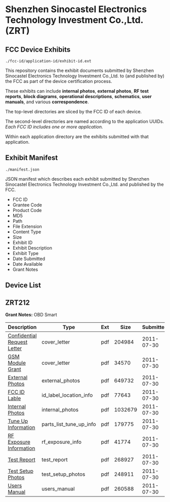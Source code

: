 # Shenzhen Sinocastel Electronics Technology Investment Co.,Ltd. (ZRT)
## FCC Device Exhibits

```
./fcc-id/application-id/exhibit-id.ext
```

This repository contains the exhibit documents submitted by Shenzhen Sinocastel Electronics Technology Investment Co.,Ltd. to (and published by) the FCC as part of the device certification process.

These exhibits can include **internal photos**, **external photos**, **RF test reports**, **block diagrams**, **operational descriptions**, **schematics**, **user manuals**, and various **correspondence**.

The top-level directories are sliced by the FCC ID of each device.

The second-level directories are named according to the application UUIDs. *Each FCC ID includes one or more application.*

Within each application directory are the exhibits submitted with that application. 

## Exhibit Manifest

```
./manifest.json
```

JSON manifest which describes each exhibit submitted by Shenzhen Sinocastel Electronics Technology Investment Co.,Ltd. and published by the FCC.

- FCC ID
- Grantee Code
- Product Code
- MD5
- Path
- File Extension
- Content Type
- Size
- Exhibit ID
- Exhibit Description
- Exhibit Type
- Date Submitted
- Date Available
- Grant Notes

## Device List
## ZRT212
**Grant Notes:** OBD Smart

| Description | Type | Ext | Size | Submitted | Available |
| ----------- | ---- | --- | ---- | --------- | --------- |
| [Confidential Request Letter](ZRT212/74ae7c1cea5c997e1be81f82f4db15f4/1513604.pdf) | cover_letter | pdf | 204984 | 2011-07-30 | 2011-07-30 |
| [GSM Module Grant](ZRT212/74ae7c1cea5c997e1be81f82f4db15f4/1513609.pdf) | cover_letter | pdf | 34570 | 2011-07-30 | 2011-07-30 |
| [External Photos](ZRT212/74ae7c1cea5c997e1be81f82f4db15f4/1513605.pdf) | external_photos | pdf | 649732 | 2011-07-30 | 2011-07-30 |
| [FCC ID Lable](ZRT212/74ae7c1cea5c997e1be81f82f4db15f4/1513606.pdf) | id_label_location_info | pdf | 77643 | 2011-07-30 | 2011-07-30 |
| [Internal Photos](ZRT212/74ae7c1cea5c997e1be81f82f4db15f4/1513607.pdf) | internal_photos | pdf | 1032679 | 2011-07-30 | 2011-07-30 |
| [Tune Up Information](ZRT212/74ae7c1cea5c997e1be81f82f4db15f4/1513610.pdf) | parts_list_tune_up_info | pdf | 179775 | 2011-07-30 | 2011-07-30 |
| [RF Exposure Information](ZRT212/74ae7c1cea5c997e1be81f82f4db15f4/1513611.pdf) | rf_exposure_info | pdf | 41774 | 2011-07-30 | 2011-07-30 |
| [Test Report](ZRT212/74ae7c1cea5c997e1be81f82f4db15f4/1513613.pdf) | test_report | pdf | 268927 | 2011-07-30 | 2011-07-30 |
| [Test Setup Photos](ZRT212/74ae7c1cea5c997e1be81f82f4db15f4/1513614.pdf) | test_setup_photos | pdf | 248911 | 2011-07-30 | 2011-07-30 |
| [Users Manual](ZRT212/74ae7c1cea5c997e1be81f82f4db15f4/1513615.pdf) | users_manual | pdf | 260588 | 2011-07-30 | 2011-07-30 |
